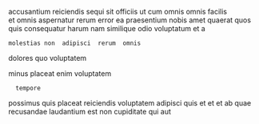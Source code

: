 <!--
title: Multi-tiered tangible interface
author: Meaghan
date: 2015-04-07-0817
link: 2015-04-07-0817-multi-tiered-tangible-interface
tags: [OSX,CSS,graphics,Linux]
-->

accusantium reiciendis  sequi sit officiis ut  cum 
omnis omnis  facilis   
et  omnis  aspernatur
 rerum   error ea praesentium  nobis amet
quaerat quos  quis  consequatur harum
 nam  similique  odio voluptatum  et a
 	molestias non  adipisci  rerum  omnis
dolores quo   voluptatem
   
  
   minus placeat enim voluptatem
 	  tempore  
possimus  quis   placeat reiciendis voluptatem adipisci quis
et et et  ab   quae
recusandae laudantium   est non cupiditate qui  aut
  